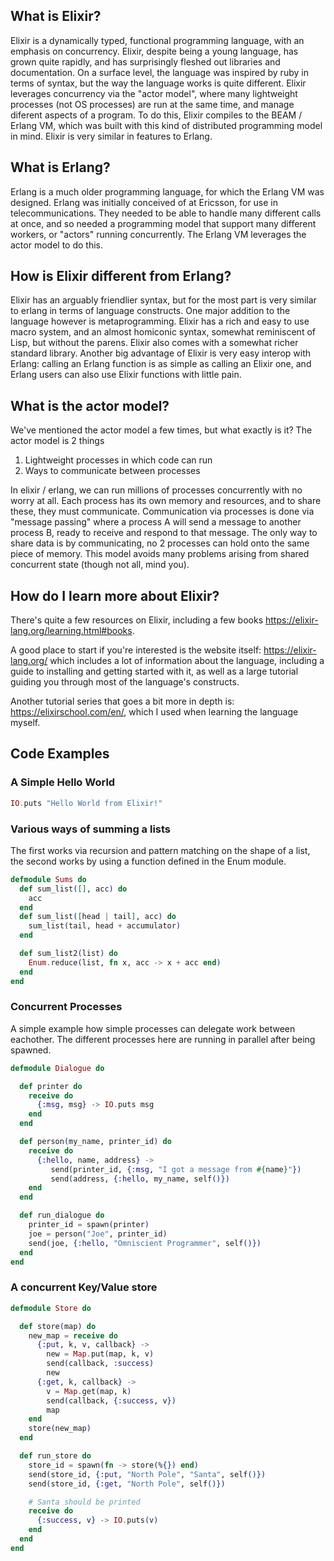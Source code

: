 ## What is Elixir?
Elixir is a dynamically typed, functional programming language, with an emphasis on concurrency.
Elixir, despite being a young language, has grown quite rapidly, and has surprisingly fleshed out libraries and documentation.
On a surface level, the language was inspired by ruby in terms of syntax, but the way the language works is quite different.
Elixir leverages concurrency via the "actor model", where many lightweight processes (not OS processes) are run at the same time, and manage diferent aspects of a program.
To do this, Elixir compiles to the BEAM / Erlang VM, which was built with this kind of distributed programming model in mind. Elixir is very similar in features to Erlang.

## What is Erlang?
Erlang is a much older programming language, for which the Erlang VM was designed. Erlang was initially conceived of at Ericsson, for use in telecommunications. They needed to be able to handle many different calls at once, and so needed a programming model that support many different workers, or "actors" running concurrently.
The Erlang VM leverages the actor model to do this.

## How is Elixir different from Erlang?
Elixir has an arguably friendlier syntax, but for the most part is very similar to erlang in terms of language constructs.
One major addition to the language however is metaprogramming. Elixir has a rich and easy to use macro system, and an almost homiconic syntax, somewhat reminiscent of Lisp, but without the parens. Elixir also comes with a somewhat richer standard library. Another big advantage of Elixir is very easy interop with Erlang: calling an Erlang function is as simple as calling an Elixir one, and Erlang users can also use Elixir functions with little pain.

## What is the actor model?
We've mentioned the actor model a few times, but what exactly is it?
The actor model is 2 things

1. Lightweight processes in which code can run
2. Ways to communicate between processes

In elixir / erlang, we can run millions of processes concurrently with no worry at all. Each process has its own memory and resources, and to share these, they must communicate. Communication via processes is done via "message passing" where a process A will send a message to another process B, ready to receive and respond to that message. The only way to share data is by communicating, no 2 processes can hold onto the same piece of memory. This model avoids many problems arising from shared concurrent state (though not all, mind you).

## How do I learn more about Elixir?
There's quite a few resources on Elixir, including a few books https://elixir-lang.org/learning.html#books.

A good place to start if you're interested is the website itself: https://elixir-lang.org/ which includes a lot of information about the language, including a guide to installing and getting started with it, as well as a large tutorial guiding you through most of the language's constructs.

Another tutorial series that goes a bit more in depth is: https://elixirschool.com/en/, which I used when learning the language myself.

## Code Examples

### A Simple Hello World

```elixir
IO.puts "Hello World from Elixir!"
```

### Various ways of summing a lists
The first works via recursion and pattern matching on the shape of a list, the second works by using a function defined in the Enum module.

```elixir
defmodule Sums do
  def sum_list([], acc) do
    acc
  end
  def sum_list([head | tail], acc) do
    sum_list(tail, head + accumulator)
  end

  def sum_list2(list) do
    Enum.reduce(list, fn x, acc -> x + acc end)
  end
end
```

### Concurrent Processes
A simple example how simple processes can delegate work between eachother. The different processes here are running in parallel after being spawned.

```elixir
defmodule Dialogue do

  def printer do
    receive do
      {:msg, msg} -> IO.puts msg
    end
  end

  def person(my_name, printer_id) do
    receive do
      {:hello, name, address} ->
         send(printer_id, {:msg, "I got a message from #{name}"})
         send(address, {:hello, my_name, self()})
    end
  end

  def run_dialogue do
    printer_id = spawn(printer)
    joe = person("Joe", printer_id)
    send(joe, {:hello, "Omniscient Programmer", self()})
  end
end
```

### A concurrent Key/Value store

```elixir
defmodule Store do

  def store(map) do
    new_map = receive do
      {:put, k, v, callback} ->
        new = Map.put(map, k, v)
        send(callback, :success)
        new
      {:get, k, callback} ->
        v = Map.get(map, k)
        send(callback, {:success, v})
        map
    end
    store(new_map)
  end

  def run_store do
    store_id = spawn(fn -> store(%{}) end)
    send(store_id, {:put, "North Pole", "Santa", self()})
    send(store_id, {:get, "North Pole", self()})

    # Santa should be printed
    receive do
      {:success, v} -> IO.puts(v)
    end
  end
end
```
